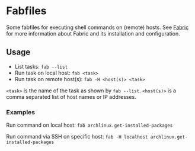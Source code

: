# Fabfiles

Some fabfiles for executing shell commands on (remote) hosts. See
[Fabric](https://www.fabfile.org) for more information about Fabric and its
installation and configuration.

## Usage

* List tasks: `fab --list`
* Run task on local host: `fab <task>`
* Run task on remote host(s): `fab -H <host(s)> <task>`

`<task>` is the name of the task as shown by `fab --list`.
`<host(s)>` is a comma separated list of host names or IP addresses.

### Examples

Run command on local host:
`fab archlinux.get-installed-packages`

Run command via SSH on specific host:
`fab -H localhost archlinux.get-installed-packages`
